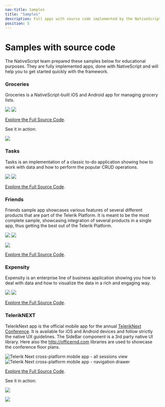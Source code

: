 ```yaml
---
nav-title: Samples
title: "Samples"
description: Full apps with source code implemented by the NativeScript team
position: 5
---
```


# Samples with source code

The NativeScript team prepared these samples below for educational purposes. They are fully implemented apps, done with NativeScript and will help you to get started quickly with the framework.

### Groceries
Groceries is a NativeScript-built iOS and Android app for managing grocery lists.

![](https://www.nativescript.org/images/default-source/default-album/sample-groceries-ios.png)
![](https://www.nativescript.org/images/default-source/default-album/sample-groceries-android.png)

[Explore the Full Source Code](http://github.com/nativescript/sample-groceries).

See it in action:

[![](
https://www.telerik.com/sfimages/default-source/app-store-buttons/googleplay.png?sfvrsn=2)](https://play.google.com/store/apps/details?id=org.nativescript.groceries)

### Tasks
Tasks is an implementation of a classic to-do application showing how to work with data and how to perform the popular CRUD operations.

![](https://www.nativescript.org/images/default-source/default-album/sample-tasks-list.png)
![](https://www.nativescript.org/images/default-source/default-album/sample-tasks-details.png)

[Explore the Full Source Code](http://github.com/nativescript/sample-tasks).

### Friends
Friends sample app showcases various features of several different products that are part of the Telerik Platform. It is meant to be the most complete sample, showcasing integration of several products in a single app, thus getting the best out of the Telerik Platform.

![](https://www.nativescript.org/images/default-source/default-album/friends4.png)
![](https://www.nativescript.org/images/default-source/default-album/friends3.png?Status=Master&sfvrsn=0)

[![](
http://docs.telerik.com/platform/appbuilder/sample-apps/images/try-in-appbuilder.png)](https://platform.telerik.com/#appbuilder/clone/https%3A%2F%2Fgithub.com%2FNativeScript%2Fsample-Friends.git)

[Explore the Full Source Code](http://github.com/nativescript/sample-friends).



### Expensity
Expensity is an enterprise line of business application showing you how to deal with data and how to visualize the data in a rich and engaging way.

![](https://www.nativescript.org/images/default-source/default-album/expensity-report-details.png)
![](https://www.nativescript.org/images/default-source/default-album/expensity-overview.png)


[Explore the Full Source Code](http://github.com/nativescript/sample-xpensity).

### TelerikNEXT
TelerikNext app is the official mobile app for the annual [TelerikNext Conference](http://teleriknext.com/). It is available for iOS and Android devices and follow strictly the native UX guidelines. The SideBar component is a 3rd party native UI library. Here also the http://officernd.com libraries are used to showcase the conference floor plans.

![Telerik Next cross-platform mobile app - all sessions view](https://www.nativescript.org/images/default-source/default-album/telerik-next-all-sessions.png)
![Telerik Next cross-platform mobile app - navigation drawer](https://www.nativescript.org/images/default-source/default-album/telerik-next-nav-drawer.png)

[Explore the Full Source Code](http://github.com/nativescript/sample-teleriknext).

See it in action:

[![](
https://www.telerik.com/sfimages/default-source/app-store-buttons/googleplay.png?sfvrsn=2)](https://play.google.com/store/apps/details?id=org.nativescript.TelerikNEXT)

[![](
https://www.telerik.com/sfimages/default-source/app-store-buttons/appstore.png?sfvrsn=2)](https://itunes.apple.com/bg/app/teleriknext/id982525766?mt=8)

